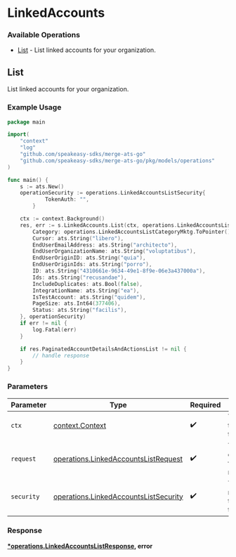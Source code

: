 # LinkedAccounts

### Available Operations

* [List](#list) - List linked accounts for your organization.

## List

List linked accounts for your organization.

### Example Usage

```go
package main

import(
	"context"
	"log"
	"github.com/speakeasy-sdks/merge-ats-go"
	"github.com/speakeasy-sdks/merge-ats-go/pkg/models/operations"
)

func main() {
    s := ats.New()
    operationSecurity := operations.LinkedAccountsListSecurity{
            TokenAuth: "",
        }

    ctx := context.Background()
    res, err := s.LinkedAccounts.List(ctx, operations.LinkedAccountsListRequest{
        Category: operations.LinkedAccountsListCategoryMktg.ToPointer(),
        Cursor: ats.String("libero"),
        EndUserEmailAddress: ats.String("architecto"),
        EndUserOrganizationName: ats.String("voluptatibus"),
        EndUserOriginID: ats.String("quia"),
        EndUserOriginIds: ats.String("porro"),
        ID: ats.String("4310661e-9634-49e1-8f9e-06e3a437000a"),
        Ids: ats.String("recusandae"),
        IncludeDuplicates: ats.Bool(false),
        IntegrationName: ats.String("ea"),
        IsTestAccount: ats.String("quidem"),
        PageSize: ats.Int64(377406),
        Status: ats.String("facilis"),
    }, operationSecurity)
    if err != nil {
        log.Fatal(err)
    }

    if res.PaginatedAccountDetailsAndActionsList != nil {
        // handle response
    }
}
```

### Parameters

| Parameter                                                                                      | Type                                                                                           | Required                                                                                       | Description                                                                                    |
| ---------------------------------------------------------------------------------------------- | ---------------------------------------------------------------------------------------------- | ---------------------------------------------------------------------------------------------- | ---------------------------------------------------------------------------------------------- |
| `ctx`                                                                                          | [context.Context](https://pkg.go.dev/context#Context)                                          | :heavy_check_mark:                                                                             | The context to use for the request.                                                            |
| `request`                                                                                      | [operations.LinkedAccountsListRequest](../../models/operations/linkedaccountslistrequest.md)   | :heavy_check_mark:                                                                             | The request object to use for the request.                                                     |
| `security`                                                                                     | [operations.LinkedAccountsListSecurity](../../models/operations/linkedaccountslistsecurity.md) | :heavy_check_mark:                                                                             | The security requirements to use for the request.                                              |


### Response

**[*operations.LinkedAccountsListResponse](../../models/operations/linkedaccountslistresponse.md), error**

